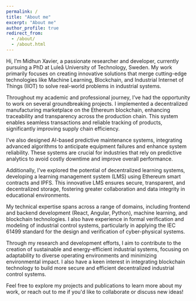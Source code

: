 ```yaml
---
permalink: /
title: "About me"
excerpt: "About me"
author_profile: true
redirect_from: 
  - /about/
  - /about.html
---
```


Hi, I’m Midhun Xavier, a passionate researcher and developer, currently pursuing a PhD at Luleå University of Technology, Sweden. My work primarily focuses on creating innovative solutions that merge cutting-edge technologies like Machine Learning, Blockchain, and Industrial Internet of Things (IIOT) to solve real-world problems in industrial systems.

Throughout my academic and professional journey, I’ve had the opportunity to work on several groundbreaking projects. I implemented a decentralized manufacturing marketplace on the Ethereum blockchain, enhancing traceability and transparency across the production chain. This system enables seamless transactions and reliable tracking of products, significantly improving supply chain efficiency.

I’ve also designed AI-based predictive maintenance systems, integrating advanced algorithms to anticipate equipment failures and enhance system reliability. These systems are crucial for industries that rely on predictive analytics to avoid costly downtime and improve overall performance.

Additionally, I’ve explored the potential of decentralized learning systems, developing a learning management system (LMS) using Ethereum smart contracts and IPFS. This innovative LMS ensures secure, transparent, and decentralized storage, fostering greater collaboration and data integrity in educational environments.

My technical expertise spans across a range of domains, including frontend and backend development (React, Angular, Python), machine learning, and blockchain technologies. I also have experience in formal verification and modeling of industrial control systems, particularly in applying the IEC 61499 standard for the design and verification of cyber-physical systems.

Through my research and development efforts, I aim to contribute to the creation of sustainable and energy-efficient industrial systems, focusing on adaptability to diverse operating environments and minimizing environmental impact. I also have a keen interest in integrating blockchain technology to build more secure and efficient decentralized industrial control systems.

Feel free to explore my projects and publications to learn more about my work, or reach out to me if you'd like to collaborate or discuss new ideas!
